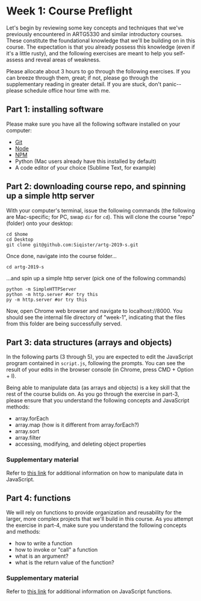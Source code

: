 # Week 1: Course Preflight

Let's begin by reviewing some key concepts and techniques that we've previously encountered in ARTG5330 and similar introductory courses. These constitute the foundational knowledge that we'll be building on in this course. The expectation is that you already possess this knowledge (even if it's a little rusty), and the following exercises are meant to help you self-assess and reveal areas of weakness.

Please allocate about 3 hours to go through the following exercises. If you can breeze through them, great; if not, please go through the supplementary reading in greater detail. If you are stuck, don't panic--please schedule office hour time with me.

## Part 1: installing software
Please make sure you have all the following software installed on your computer:
- [Git](https://git-scm.com/book/en/v2/Getting-Started-Installing-Git)
- [Node](https://nodejs.org/en/download/)
- [NPM](https://www.npmjs.com/get-npm)
- Python (Mac users already have this installed by default)
- A code editor of your choice (Sublime Text, for example)

## Part 2: downloading course repo, and spinning up a simple http server
With your computer's terminal, issue the following commands (the following are Mac-specific; for PC, swap `dir` for `cd`). This will clone the course "repo" (folder) onto your desktop:

```
cd $home
cd Desktop
git clone git@github.com:Siqister/artg-2019-s.git
```

Once done, navigate into the course folder...
```
cd artg-2019-s
```

...and spin up a simple http server (pick one of the following commands)
```
python -m SimpleHTTPServer
python -m http.server #or try this
py -m http.server #or try this
```

Now, open Chrome web browser and navigate to localhost://8000. You should see the internal file directory of "week-1", indicating that the files from this folder are being successfully served.

## Part 3: data structures (arrays and objects)

In the following parts (3 through 5), you are expected to edit the JavaScript program contained in `script.js`, following the prompts. You can see the result of your edits in the browser console (in Chrome, press CMD + Option + I).

Being able to manipulate data (as arrays and objects) is a key skill that the rest of the course bulids on. As you go through the exercise in part-3, please ensure that you understand the following concepts and JavaScript methods:
- array.forEach
- array.map (how is it different from array.forEach?)
- array.sort
- array.filter
- accessing, modifying, and deleting object properties


### Supplementary material
Refer to [this link](http://learnjsdata.com/) for additional information on how to manipulate data in JavaScript.

## Part 4: functions

We will rely on functions to provide organization and reusability for the larger, more complex projects that we'll build in this course. As you attempt the exercise in part-4, make sure you understand the following concepts and methods:
- how to write a function
- how to invoke or "call" a function
- what is an argument?
- what is the return value of the function?

### Supplementary material
Refer to [this link](https://codeburst.io/all-about-javascript-functions-in-1-article-49bfd94b31ab) for additional information on JavaScript functions.
